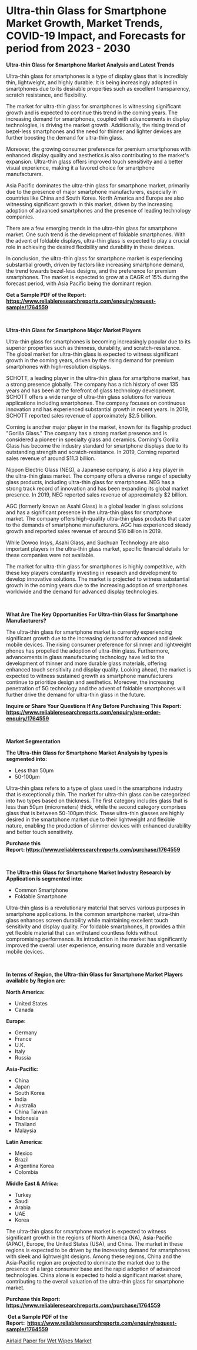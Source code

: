<p><h1>Ultra-thin Glass for Smartphone Market Growth, Market Trends, COVID-19 Impact, and Forecasts for period from 2023 - 2030</h1></p><p><strong>Ultra-thin Glass for Smartphone Market Analysis and Latest Trends</strong></p>
<p><p>Ultra-thin glass for smartphones is a type of display glass that is incredibly thin, lightweight, and highly durable. It is being increasingly adopted in smartphones due to its desirable properties such as excellent transparency, scratch resistance, and flexibility.</p><p>The market for ultra-thin glass for smartphones is witnessing significant growth and is expected to continue this trend in the coming years. The increasing demand for smartphones, coupled with advancements in display technologies, is driving the market growth. Additionally, the rising trend of bezel-less smartphones and the need for thinner and lighter devices are further boosting the demand for ultra-thin glass.</p><p>Moreover, the growing consumer preference for premium smartphones with enhanced display quality and aesthetics is also contributing to the market's expansion. Ultra-thin glass offers improved touch sensitivity and a better visual experience, making it a favored choice for smartphone manufacturers.</p><p>Asia Pacific dominates the ultra-thin glass for smartphone market, primarily due to the presence of major smartphone manufacturers, especially in countries like China and South Korea. North America and Europe are also witnessing significant growth in this market, driven by the increasing adoption of advanced smartphones and the presence of leading technology companies.</p><p>There are a few emerging trends in the ultra-thin glass for smartphone market. One such trend is the development of foldable smartphones. With the advent of foldable displays, ultra-thin glass is expected to play a crucial role in achieving the desired flexibility and durability in these devices.</p><p>In conclusion, the ultra-thin glass for smartphone market is experiencing substantial growth, driven by factors like increasing smartphone demand, the trend towards bezel-less designs, and the preference for premium smartphones. The market is expected to grow at a CAGR of 15% during the forecast period, with Asia Pacific being the dominant region.</p></p>
<p><strong>Get a Sample PDF of the Report:&nbsp; <a href="https://www.reliableresearchreports.com/enquiry/request-sample/1764559">https://www.reliableresearchreports.com/enquiry/request-sample/1764559</a></strong></p>
<p>&nbsp;</p>
<p><strong>Ultra-thin Glass for Smartphone Major Market Players</strong></p>
<p><p>Ultra-thin glass for smartphones is becoming increasingly popular due to its superior properties such as thinness, durability, and scratch-resistance. The global market for ultra-thin glass is expected to witness significant growth in the coming years, driven by the rising demand for premium smartphones with high-resolution displays.</p><p>SCHOTT, a leading player in the ultra-thin glass for smartphone market, has a strong presence globally. The company has a rich history of over 135 years and has been at the forefront of glass technology development. SCHOTT offers a wide range of ultra-thin glass solutions for various applications including smartphones. The company focuses on continuous innovation and has experienced substantial growth in recent years. In 2019, SCHOTT reported sales revenue of approximately $2.5 billion.</p><p>Corning is another major player in the market, known for its flagship product "Gorilla Glass." The company has a strong market presence and is considered a pioneer in specialty glass and ceramics. Corning's Gorilla Glass has become the industry standard for smartphone displays due to its outstanding strength and scratch-resistance. In 2019, Corning reported sales revenue of around $11.3 billion.</p><p>Nippon Electric Glass (NEG), a Japanese company, is also a key player in the ultra-thin glass market. The company offers a diverse range of specialty glass products, including ultra-thin glass for smartphones. NEG has a strong track record of innovation and has been expanding its global market presence. In 2019, NEG reported sales revenue of approximately $2 billion.</p><p>AGC (formerly known as Asahi Glass) is a global leader in glass solutions and has a significant presence in the ultra-thin glass for smartphone market. The company offers high-quality ultra-thin glass products that cater to the demands of smartphone manufacturers. AGC has experienced steady growth and reported sales revenue of around $16 billion in 2019.</p><p>While Dowoo Insys, Asahi Glass, and Suchuan Technology are also important players in the ultra-thin glass market, specific financial details for these companies were not available.</p><p>The market for ultra-thin glass for smartphones is highly competitive, with these key players constantly investing in research and development to develop innovative solutions. The market is projected to witness substantial growth in the coming years due to the increasing adoption of smartphones worldwide and the demand for advanced display technologies.</p></p>
<p>&nbsp;</p>
<p><strong>What Are The Key Opportunities For Ultra-thin Glass for Smartphone Manufacturers?</strong></p>
<p><p>The ultra-thin glass for smartphone market is currently experiencing significant growth due to the increasing demand for advanced and sleek mobile devices. The rising consumer preference for slimmer and lightweight phones has propelled the adoption of ultra-thin glass. Furthermore, advancements in glass manufacturing technology have led to the development of thinner and more durable glass materials, offering enhanced touch sensitivity and display quality. Looking ahead, the market is expected to witness sustained growth as smartphone manufacturers continue to prioritize design and aesthetics. Moreover, the increasing penetration of 5G technology and the advent of foldable smartphones will further drive the demand for ultra-thin glass in the future.</p></p>
<p><strong>Inquire or Share Your Questions If Any Before Purchasing This Report: <a href="https://www.reliableresearchreports.com/enquiry/pre-order-enquiry/1764559">https://www.reliableresearchreports.com/enquiry/pre-order-enquiry/1764559</a></strong></p>
<p>&nbsp;</p>
<p><strong>Market Segmentation</strong></p>
<p><strong>The Ultra-thin Glass for Smartphone Market Analysis by types is segmented into:</strong></p>
<p><ul><li>Less than 50μm</li><li>50-100μm</li></ul></p>
<p><p>Ultra-thin glass refers to a type of glass used in the smartphone industry that is exceptionally thin. The market for ultra-thin glass can be categorized into two types based on thickness. The first category includes glass that is less than 50μm (micrometers) thick, while the second category comprises glass that is between 50-100μm thick. These ultra-thin glasses are highly desired in the smartphone market due to their lightweight and flexible nature, enabling the production of slimmer devices with enhanced durability and better touch sensitivity.</p></p>
<p><strong>Purchase this Report:&nbsp;<a href="https://www.reliableresearchreports.com/purchase/1764559">https://www.reliableresearchreports.com/purchase/1764559</a></strong></p>
<p>&nbsp;</p>
<p><strong>The Ultra-thin Glass for Smartphone Market Industry Research by Application is segmented into:</strong></p>
<p><ul><li>Common Smartphone</li><li>Foldable Smartphone</li></ul></p>
<p><p>Ultra-thin glass is a revolutionary material that serves various purposes in smartphone applications. In the common smartphone market, ultra-thin glass enhances screen durability while maintaining excellent touch sensitivity and display quality. For foldable smartphones, it provides a thin yet flexible material that can withstand countless folds without compromising performance. Its introduction in the market has significantly improved the overall user experience, ensuring more durable and versatile mobile devices.</p></p>
<p>&nbsp;</p>
<p><strong>In terms of Region, the Ultra-thin Glass for Smartphone Market Players available by Region are:</strong></p>
<p>
    <p> <strong> North America: </strong>
        <ul>
            <li>United States</li>
            <li>Canada</li>
        </ul>
        </p> 
    <p> <strong> Europe: </strong>
        <ul>
            <li>Germany</li>
            <li>France</li>
            <li>U.K.</li>
            <li>Italy</li>
            <li>Russia</li>
        </ul>
        </p> 
    <p> <strong> Asia-Pacific: </strong>
        <ul>
            <li>China</li>
            <li>Japan</li>
            <li>South Korea</li>
            <li>India</li>
            <li>Australia</li>
            <li>China Taiwan</li>
            <li>Indonesia</li>
            <li>Thailand</li>
            <li>Malaysia</li>
        </ul>
        </p> 
    <p> <strong> Latin America: </strong>
        <ul>
            <li>Mexico</li>
            <li>Brazil</li>
            <li>Argentina Korea</li>
            <li>Colombia</li>
        </ul>
        </p> 
    <p> <strong> Middle East & Africa: </strong>
        <ul>
            <li>Turkey</li>
            <li>Saudi</li>
            <li>Arabia</li>
            <li>UAE</li>
            <li>Korea</li>
        </ul>
    </p>
    </p>
<p><p>The ultra-thin glass for smartphone market is expected to witness significant growth in the regions of North America (NA), Asia-Pacific (APAC), Europe, the United States (USA), and China. The market in these regions is expected to be driven by the increasing demand for smartphones with sleek and lightweight designs. Among these regions, China and the Asia-Pacific region are projected to dominate the market due to the presence of a large consumer base and the rapid adoption of advanced technologies. China alone is expected to hold a significant market share, contributing to the overall valuation of the ultra-thin glass for smartphone market.</p></p>
<p><strong>Purchase this Report: <a href="https://www.reliableresearchreports.com/purchase/1764559">https://www.reliableresearchreports.com/purchase/1764559</a></strong></p>
<p>&nbsp;<strong>Get a Sample PDF of the Report:&nbsp;&nbsp;<a href="https://www.reliableresearchreports.com/enquiry/request-sample/1764559">https://www.reliableresearchreports.com/enquiry/request-sample/1764559</a></strong></p>
<p><strong></strong></p>
<p><p><a href="https://github.com/RoccoManning/Market-Research-Report-List-2/blob/main/airlaid-paper-for-wet-wipes-market.md">Airlaid Paper for Wet Wipes Market</a></p></p>